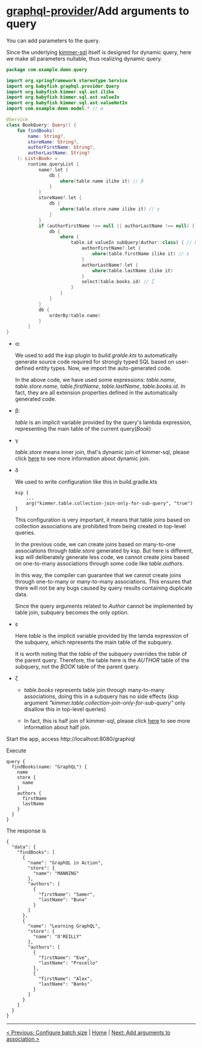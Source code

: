 # [graphql-provider](https://github.com/babyfish-ct/graphql-provider)/Add arguments to query

You can add parameters to the query.

Since the underlying [kimmer-sql](https://github.com/babyfish-ct/kimmer/blob/main/doc/kimmer-sql/README.md) itself is designed for dynamic query, here we make all parameters nullable, thus realizing dynamic query.

```kt
package com.example.demo.query

import org.springframework.stereotype.Service
import org.babyfish.graphql.provider.Query
import org.babyfish.kimmer.sql.ast.ilike
import org.babyfish.kimmer.sql.ast.valueIn
import org.babyfish.kimmer.sql.ast.valueNotIn
import com.example.demo.model.* // α

@Service
class BookQuery: Query() {
    fun findBooks(
        name: String?,
        storeName: String?,
        authorFirstName: String?,
        authorLastName: String?
    ): List<Book> =
        runtime.queryList {
            name?.let {
                db {
                    where(table.name ilike it) // β
                }
            }
            storeName?.let { 
                db {
                    where(table.store.name ilike it) // γ
                }
            }
            if (authorFirstName !== null || authorLastName !== null) { 
                db { 
                    where { 
                        table.id valueIn subQuery(Author::class) { // δ
                            authorFirstName?.let { 
                                where(table.firstName ilike it) // ε
                            }
                            authorLastName?.let {
                                where(table.lastName ilike it)
                            }
                            select(table.books.id) // ζ
                        }
                    }
                }
            }
            db {
                orderBy(table.name)
            }
        }
}
```

- α:
 
    We used to add the *ksp* plugin to *build.gralde.kts* to automatically generate source code required for strongly typed SQL based on user-defined entity types. Now, we import the auto-generated code.

    In the above code, we have used some expressions: *table.name*, *table.store.name*, *table.firstName*, *table.lastName*, *table.books.id*. In fact, they are all extension properties defined in the automatically generated code.
    
- β:

    *table* is an implicit variable provided by the query's lambda expression, representing the main table of the current query(*Book*)

- γ 

    *table.store* means inner join, that's dynamic join of kimmer-sql, please click [here](https://github.com/babyfish-ct/kimmer/blob/main/doc/kimmer-sql/table-joins.md) to see more information about dynamic join.
    
- δ

    We used to write configuration like this in build.gradle.kts
    ```
    ksp {
	    ...
	    arg("kimmer.table.collection-join-only-for-sub-query", "true")
    }
    ```
    This configuration is very important, it means that table joins based on collection associations are prohibited from being created in top-level queries. 
    
    In the previous code, we can create joins based on many-to-one associations through *table.store* generated by ksp. But here is different, ksp will deliberately generate less code, we cannot create joins based on one-to-many associations through some code like *table.authors*.
    
    In this way, the compiler can guarantee that we cannot create joins through one-to-many or many-to-many associations. This ensures that there will not be any bugs caused by query results containing duplicate data.
    
    Since the query arguments related to *Author* cannot be implemented by table join, subquery becomes the only option.
    
- ε

    Here *table* is the implicit variable provided by the lamda expression of the subquery, which represents the main table of the subquery.

    It is worth noting that the *table* of the subquery overrides the *table* of the parent query. Therefore, the table here is the *AUTHOR* table of the subquery, not the *BOOK* table of the parent query.
    
- ζ

    - *table.books* represents table join through many-to-many associations, doing this in a subquery has no side effects (ksp argument *"kimmer.table.collection-join-only-for-sub-query"* only disallow this in top-level queries)
    
    - In fact, this is half join of kimmer-sql, please click [here](https://github.com/babyfish-ct/kimmer/blob/main/doc/kimmer-sql/table-joins.md) to see more information about half join.


Start the app, access http://localhost:8080/graphiql

Execute
```
query {
  findBooks(name: "GraphQL") {
    name
    store {
      name
    }
    authors {
      firstName
      lastName
    }
  }
}
```
The response is
```
{
  "data": {
    "findBooks": [
      {
        "name": "GraphQL in Action",
        "store": {
          "name": "MANNING"
        },
        "authors": [
          {
            "firstName": "Samer",
            "lastName": "Buna"
          }
        ]
      },
      {
        "name": "Learning GraphQL",
        "store": {
          "name": "O'REILLY"
        },
        "authors": [
          {
            "firstName": "Eve",
            "lastName": "Procello"
          },
          {
            "firstName": "Alex",
            "lastName": "Banks"
          }
        ]
      }
    ]
  }
}
```
    
------------

[< Previous: Configure batch size](batch-size.md) | [Home](https://github.com/babyfish-ct/graphql-provider) | [Next: Add arguments to association >](association-arguments.md)

